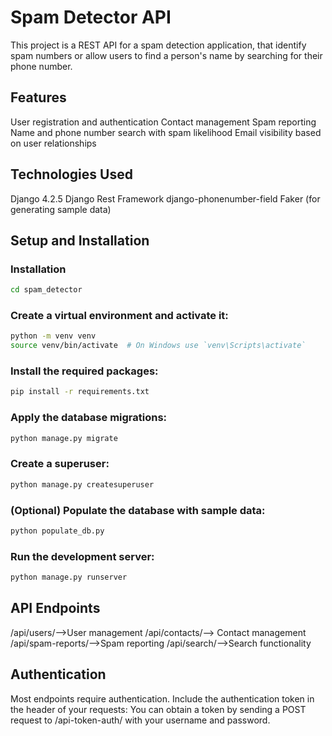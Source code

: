 #  Spam Detector API

This project is a REST API for a spam detection application, that identify spam numbers or allow users to find a person's name by searching for their phone number.

## Features

User registration and authentication
Contact management
Spam reporting
Name and phone number search with spam likelihood
Email visibility based on user relationships

## Technologies Used

Django 4.2.5
Django Rest Framework
django-phonenumber-field
Faker (for generating sample data)

##  Setup and Installation

### Installation

```bash
cd spam_detector
```

### Create a virtual environment and activate it:

```bash 
python -m venv venv
source venv/bin/activate  # On Windows use `venv\Scripts\activate`
```
###  Install the required packages:

```bash
pip install -r requirements.txt
```

###  Apply the database migrations:

```bash
python manage.py migrate
```

###  Create a superuser:

```bash
python manage.py createsuperuser
```

###  (Optional) Populate the database with sample data:

```bash
python populate_db.py
```

###  Run the development server:

```bash
python manage.py runserver
```
##  API Endpoints

/api/users/-->User management
/api/contacts/--> Contact management
/api/spam-reports/-->Spam reporting
/api/search/-->Search functionality

##  Authentication

Most endpoints require authentication. Include the authentication token in the header of your requests:
You can obtain a token by sending a POST request to /api-token-auth/ with your username and password.